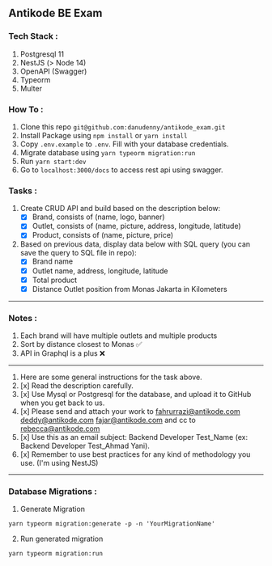 ## Antikode BE Exam

### Tech Stack :

1. Postgresql 11
2. NestJS (> Node 14)
3. OpenAPI (Swagger)
4. Typeorm
5. Multer

### How To :

1. Clone this repo `git@github.com:danudenny/antikode_exam.git`
2. Install Package using `npm install` or `yarn install`
3. Copy `.env.example` to `.env`. Fill with your database credentials.
4. Migrate database using `yarn typeorm migration:run`
5. Run `yarn start:dev`
6. Go to `localhost:3000/docs` to access rest api using swagger.

### Tasks :

1. Create CRUD API and build based on the description below:
    - [x] Brand, consists of (name, logo, banner)
    - [x] Outlet, consists of (name, picture, address, longitude, latitude)
    - [x] Product, consists of (name, picture, price)
2. Based on previous data, display data below with SQL query (you can save the query to SQL file in repo):
    - [x] Brand name
    - [x] Outlet name, address, longitude, latitude
    - [x] Total product
    - [x] Distance Outlet position from Monas Jakarta in Kilometers

---

### Notes :

1. Each brand will have multiple outlets and multiple products
2. Sort by distance closest to Monas :white_check_mark:
3. API in Graphql is a plus :x:

---

1. Here are some general instructions for the task above.
2. [x] Read the description carefully.
3. [x] Use Mysql or Postgresql for the database, and upload it to GitHub when you get back to us.
4. [x] Please send and attach your work to fahrurrazi@antikode.com deddy@antikode.com fajar@antikode.com and cc to
   rebecca@antikode.com
5. [x] Use this as an email subject: Backend Developer Test_Name (ex: Backend Developer Test_Ahmad Yani).
6. [x] Remember to use best practices for any kind of methodology you use. (I'm using NestJS)

---

### Database Migrations :

1. Generate Migration

```shell
yarn typeorm migration:generate -p -n 'YourMigrationName'
```

2. Run generated migration

```shell
yarn typeorm migration:run
```